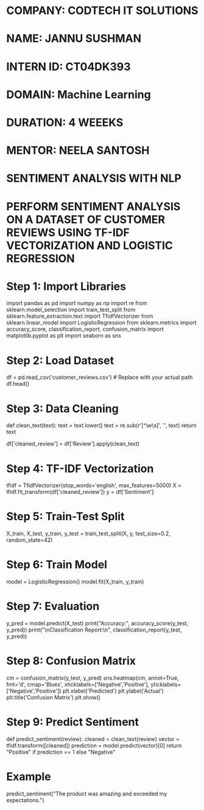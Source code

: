 # COMPANY: CODTECH IT SOLUTIONS

# NAME: JANNU SUSHMAN

# INTERN ID: CT04DK393

# DOMAIN: Machine Learning

# DURATION: 4 WEEEKS

# MENTOR: NEELA SANTOSH

# SENTIMENT ANALYSIS WITH NLP

# PERFORM SENTIMENT ANALYSIS ON A DATASET OF CUSTOMER REVIEWS USING TF-IDF VECTORIZATION AND LOGISTIC REGRESSION

# Step 1: Import Libraries
import pandas as pd
import numpy as np
import re
from sklearn.model_selection import train_test_split
from sklearn.feature_extraction.text import TfidfVectorizer
from sklearn.linear_model import LogisticRegression
from sklearn.metrics import accuracy_score, classification_report, confusion_matrix
import matplotlib.pyplot as plt
import seaborn as sns

# Step 2: Load Dataset
df = pd.read_csv('customer_reviews.csv')  # Replace with your actual path
df.head()

# Step 3: Data Cleaning
def clean_text(text):
    text = text.lower()
    text = re.sub(r'[^\w\s]', '', text)
    return text

df['cleaned_review'] = df['Review'].apply(clean_text)

# Step 4: TF-IDF Vectorization
tfidf = TfidfVectorizer(stop_words='english', max_features=5000)
X = tfidf.fit_transform(df['cleaned_review'])
y = df['Sentiment']

# Step 5: Train-Test Split
X_train, X_test, y_train, y_test = train_test_split(X, y, test_size=0.2, random_state=42)

# Step 6: Train Model
model = LogisticRegression()
model.fit(X_train, y_train)

# Step 7: Evaluation
y_pred = model.predict(X_test)
print("Accuracy:", accuracy_score(y_test, y_pred))
print("\nClassification Report:\n", classification_report(y_test, y_pred))

# Step 8: Confusion Matrix
cm = confusion_matrix(y_test, y_pred)
sns.heatmap(cm, annot=True, fmt='d', cmap='Blues', xticklabels=['Negative','Positive'], yticklabels=['Negative','Positive'])
plt.xlabel('Predicted')
plt.ylabel('Actual')
plt.title('Confusion Matrix')
plt.show()

# Step 9: Predict Sentiment
def predict_sentiment(review):
    cleaned = clean_text(review)
    vector = tfidf.transform([cleaned])
    prediction = model.predict(vector)[0]
    return "Positive" if prediction == 1 else "Negative"

# Example
predict_sentiment("The product was amazing and exceeded my expectations.")
